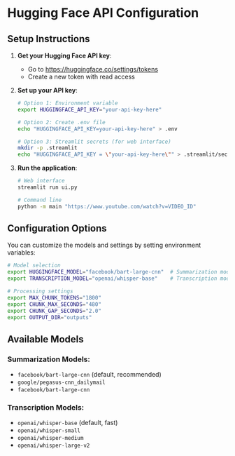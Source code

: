 # Hugging Face API Configuration

## Setup Instructions

1. **Get your Hugging Face API key**:
   - Go to https://huggingface.co/settings/tokens
   - Create a new token with read access

2. **Set up your API key**:
   ```bash
   # Option 1: Environment variable
   export HUGGINGFACE_API_KEY="your-api-key-here"
   
   # Option 2: Create .env file
   echo "HUGGINGFACE_API_KEY=your-api-key-here" > .env
   
   # Option 3: Streamlit secrets (for web interface)
   mkdir -p .streamlit
   echo "HUGGINGFACE_API_KEY = \"your-api-key-here\"" > .streamlit/secrets.toml
   ```

3. **Run the application**:
   ```bash
   # Web interface
   streamlit run ui.py
   
   # Command line
   python -m main "https://www.youtube.com/watch?v=VIDEO_ID"
   ```

## Configuration Options

You can customize the models and settings by setting environment variables:

```bash
# Model selection
export HUGGINGFACE_MODEL="facebook/bart-large-cnn"  # Summarization model
export TRANSCRIPTION_MODEL="openai/whisper-base"    # Transcription model

# Processing settings
export MAX_CHUNK_TOKENS="1800"
export CHUNK_MAX_SECONDS="480"
export CHUNK_GAP_SECONDS="2.0"
export OUTPUT_DIR="outputs"
```

## Available Models

### Summarization Models:
- `facebook/bart-large-cnn` (default, recommended)
- `google/pegasus-cnn_dailymail`
- `facebook/bart-large-cnn`

### Transcription Models:
- `openai/whisper-base` (default, fast)
- `openai/whisper-small`
- `openai/whisper-medium`
- `openai/whisper-large-v2`
